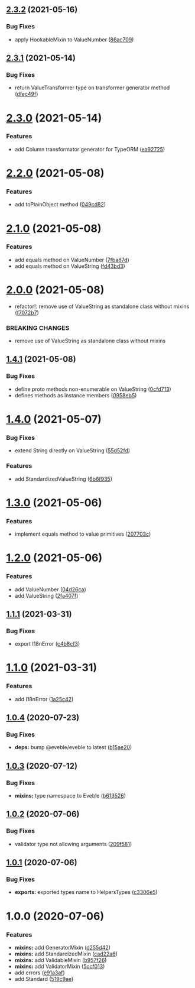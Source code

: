 ## [2.3.2](https://github.com/eveble/types-helpers/compare/v2.3.1...v2.3.2) (2021-05-16)


### Bug Fixes

* apply HookableMixin to ValueNumber ([86ac709](https://github.com/eveble/types-helpers/commit/86ac709a4decf5c0604145e6af84ee5cb1fe07e4))

## [2.3.1](https://github.com/eveble/types-helpers/compare/v2.3.0...v2.3.1) (2021-05-14)


### Bug Fixes

* return ValueTransformer type on transformer generator method ([dfec49f](https://github.com/eveble/types-helpers/commit/dfec49fe880d4e8e6d3a6d1def09b08dcdb5ec17))

# [2.3.0](https://github.com/eveble/types-helpers/compare/v2.2.0...v2.3.0) (2021-05-14)


### Features

* add Column transformator generator for TypeORM ([ea92725](https://github.com/eveble/types-helpers/commit/ea92725efb736e2fcda3fb339d63a89c8cea40bf))

# [2.2.0](https://github.com/eveble/types-helpers/compare/v2.1.0...v2.2.0) (2021-05-08)


### Features

* add toPlainObject method ([049cd82](https://github.com/eveble/types-helpers/commit/049cd8276bde5c216c35ccb483db507fab8c666d))

# [2.1.0](https://github.com/eveble/types-helpers/compare/v2.0.0...v2.1.0) (2021-05-08)


### Features

* add equals method on ValueNumber ([7fba87d](https://github.com/eveble/types-helpers/commit/7fba87d300a63bb42100d56499e7a68077415bf0))
* add equals method on ValueString ([fd43bd3](https://github.com/eveble/types-helpers/commit/fd43bd33f2336bb7bc57a5a3502fc5f7c6639c59))

# [2.0.0](https://github.com/eveble/types-helpers/compare/v1.4.1...v2.0.0) (2021-05-08)


* refactor!: remove use of ValueString as standalone class without mixins ([f7072b7](https://github.com/eveble/types-helpers/commit/f7072b7b547a0d1da0e71424f4571c8ebd6a8e2e))


### BREAKING CHANGES

* remove use of ValueString as standalone class without mixins

## [1.4.1](https://github.com/eveble/types-helpers/compare/v1.4.0...v1.4.1) (2021-05-08)


### Bug Fixes

* define proto methods non-enumerable on ValueString ([0cfd713](https://github.com/eveble/types-helpers/commit/0cfd713378c01cda8ac134067efb21c8e66f91f5))
* defines methods as instance members ([0958eb5](https://github.com/eveble/types-helpers/commit/0958eb5460d40db046c899463f66e25cf9965718))

# [1.4.0](https://github.com/eveble/types-helpers/compare/v1.3.0...v1.4.0) (2021-05-07)


### Bug Fixes

* extend String directly on ValueString ([55d52fd](https://github.com/eveble/types-helpers/commit/55d52fdea1e8d6dc09abfbeb9ee3738358668788))


### Features

* add StandardizedValueString ([6b6f935](https://github.com/eveble/types-helpers/commit/6b6f9357959abb0208e936f64151751a342b935c))

# [1.3.0](https://github.com/eveble/types-helpers/compare/v1.2.0...v1.3.0) (2021-05-06)


### Features

* implement equals method to value primitives ([207703c](https://github.com/eveble/types-helpers/commit/207703c494b28804b6a528203c25c83251bbbea3))

# [1.2.0](https://github.com/eveble/types-helpers/compare/v1.1.1...v1.2.0) (2021-05-06)


### Features

* add ValueNumber ([04d26ca](https://github.com/eveble/types-helpers/commit/04d26ca94a27c546276536d3fb670f85dd138b0f))
* add ValueString ([2fa407f](https://github.com/eveble/types-helpers/commit/2fa407f848c00d1fcd70e2db67e70d191c1b91e7))

## [1.1.1](https://github.com/eveble/types-helpers/compare/v1.1.0...v1.1.1) (2021-03-31)


### Bug Fixes

* export I18nError ([c4b8cf3](https://github.com/eveble/types-helpers/commit/c4b8cf370b78295506c6f3cc99ecefb257a43a5f))

# [1.1.0](https://github.com/eveble/types-helpers/compare/v1.0.4...v1.1.0) (2021-03-31)


### Features

* add I18nError ([1a25c42](https://github.com/eveble/types-helpers/commit/1a25c42a093b3ef843e79ddc5d04789844f12848))

## [1.0.4](https://github.com/eveble/types-helpers/compare/v1.0.3...v1.0.4) (2020-07-23)


### Bug Fixes

* **deps:** bump @eveble/eveble to latest ([b15ae20](https://github.com/eveble/types-helpers/commit/b15ae208c346e74d28a616fd624f6d3d2029af0e))

## [1.0.3](https://github.com/eveble/types-helpers/compare/v1.0.2...v1.0.3) (2020-07-12)


### Bug Fixes

* **mixins:** type namespace to Eveble ([b613526](https://github.com/eveble/types-helpers/commit/b6135269903fe7aba2545698807c02cf03393925))

## [1.0.2](https://github.com/eveble/types-helpers/compare/v1.0.1...v1.0.2) (2020-07-06)


### Bug Fixes

* validator type not allowing arguments ([209f581](https://github.com/eveble/types-helpers/commit/209f581cad243d4d8a46f580eb149fcd37f7d0dd))

## [1.0.1](https://github.com/eveble/types-helpers/compare/v1.0.0...v1.0.1) (2020-07-06)


### Bug Fixes

* **exports:** exported types name to HelpersTypes ([c3306e5](https://github.com/eveble/types-helpers/commit/c3306e5b6721601086f8e4c7cf9724788a8781cd))

# 1.0.0 (2020-07-06)


### Features

* **mixins:** add GeneratorMixin ([d255d42](https://github.com/eveble/types-helpers/commit/d255d4299c26587cbb05ad6dd5563d569ca54f9a))
* **mixins:** add StandardizedMixin ([cad22a6](https://github.com/eveble/types-helpers/commit/cad22a6ad2870630e5763fffbef5053da5d655f5))
* **mixins:** add ValidableMixin ([b957f26](https://github.com/eveble/types-helpers/commit/b957f260a228e232533f2824592f78fb870c2b31))
* **mixins:** add ValidatorMixin ([5ccf013](https://github.com/eveble/types-helpers/commit/5ccf0139396c4b113ab9461fd0122127c2d4b130))
* add errors ([e91a3af](https://github.com/eveble/types-helpers/commit/e91a3af36682694eab23fe87c98b0d182ee4eea9))
* add Standard ([519c9ae](https://github.com/eveble/types-helpers/commit/519c9ae3712dd710b65ca5eddb8c08be19aeca5a))
